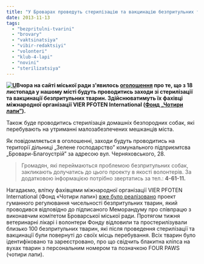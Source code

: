 ```yaml
---
title: "У Броварах проведуть стерилізацію та вакцинацію безпритульних тварин. Шукають волонтерів!"
date: 2013-11-13
tags: 
  - "bezpritulni-tvarini"
  - "brovary"
  - "vaktsinatsiya"
  - "vibir-redaktsiyi"
  - "volonteri"
  - "klub-4-lapi"
  - "novini"
  - "sterilizatsiya"
---
```


**[![U](https://mpz.brovary.org/wp-content/uploads/2013/11/bezpritulni-tvarini.jpg)](https://mpz.brovary.org/wp-content/uploads/2013/11/bezpritulni-tvarini.jpg)Вчора на сайті міської ради з'явилось [оголошення](http://docs.pravo-znaty.org.ua/p9823/12.11.2013) про те, що з 18 листопада у нашому місті будуть проводитись заходи зі стерилізації та вакцинації безпритульних тварин. Здійснюватимуть їх фахівці міжнародної організації VIER PFOTEN International ([Фонд „Чотири лапи”](http://www.four-paws.org.ua/ukraine/ua/about-fp-2/)).**

Також буде проводитись стерилізація домашніх безпородних собак, які перебувають на утриманні малозабезпечених мешканців міста.

Як повідомляється в оголошенні, заходи будуть проводитись на території дільниці „Зелене господарство” комунального підприємтсва „Бровари-Благоустрій” за адресою вул. Черняховського, 28.

> Громадян, які переймаються проблемою безпритульних собак, закликають долучатись до цього проекту в якості волонтерів. За додатковою інформацією потрібно звертатись за тел.: **4-61-11.**

Нагадаємо, влітку фахівцями міжнародної організації VIER PFOTEN International (Фонд «Чотири лапи») [вже було реалізовано](http://docs.pravo-znaty.org.ua/p8659/13.08.2013) проект гуманного регулювання чисельності безпритульних тварин, який проводився відповідно до підписаного Меморандуму про співпрацю з виконавчим комітетом Броварської міської ради. Протягом тижня ветеринарні лікарі і волонтери Фонду відловили та простерилізували близько 100 безпритульних тварин, які після проведення стерилізації та вакцинації були повернуті до своїх місць перебування. Всіх тварин було ідентифіковано та зареєстровано, про що свідчить блакитна кліпса на вухах тварин з персональним номером та позначкою FOUR PAWS (чотири лапи).

